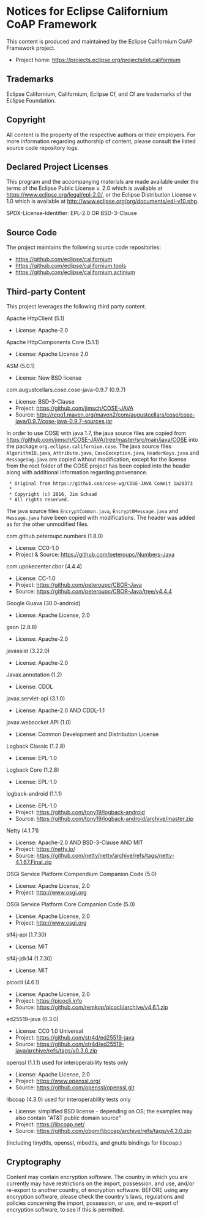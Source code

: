 # Notices for Eclipse Californium  CoAP Framework

This content is produced and maintained by the Eclipse Californium CoAP
Framework project.

* Project home: https://projects.eclipse.org/projects/iot.californium

## Trademarks

Eclipse Californium, Californium, Eclipse Cf, and Cf are trademarks of the
Eclipse Foundation.

## Copyright

All content is the property of the respective authors or their employers. For
more information regarding authorship of content, please consult the listed
source code repository logs.

## Declared Project Licenses

This program and the accompanying materials are made available under the terms
of the Eclipse Public License v. 2.0 which is available at
https://www.eclipse.org/legal/epl-2.0/, or the Eclipse Distribution License
v. 1.0 which is available at http://www.eclipse.org/org/documents/edl-v10.php.

SPDX-License-Identifier: EPL-2.0 OR BSD-3-Clause

## Source Code

The project maintains the following source code repositories:

* https://github.com/eclipse/californium
* https://github.com/eclipse/californium.tools
* https://github.com/eclipse/californium.actinium

## Third-party Content

This project leverages the following third party content.

Apache HttpClient (5.1)

* License: Apache-2.0 

Apache HttpComponents Core (5.1.1)

* License: Apache License 2.0

ASM (5.0.1)

* License: New BSD license

com.augustcellars.cose.cose-java-0.9.7 (0.9.7)

* License: BSD-3-Clause
* Project: https://github.com/jimsch/COSE-JAVA
* Source:
   http://repo1.maven.org/maven2/com/augustcellars/cose/cose-java/0.9.7/cose-java-0.9.7-sources.jar

In order to use COSE with java 1.7, the java source files are copied from 
https://github.com/jimsch/COSE-JAVA/tree/master/src/main/java/COSE
into the package `org.eclipse.californium.cose`. 
The java source files `AlgorithmID.java`, `Attribute.java`, `CoseException.java`, `HeaderKeys.java`
and `MessageTag.java` are copied without modification, except for the license from the root folder of the COSE
project has been copied into the header along with additional information regarding provenance.

```
 * Original from https://github.com/cose-wg/COSE-JAVA Commit 1a20373
 *
 * Copyright (c) 2016, Jim Schaad
 * All rights reserved.
```

The java source files `EncryptCommon.java`, `Encrypt0Message.java` and `Message.java` have been copied with
modifications. The header was added as for the other unmodified files.

com.github.peteroupc.numbers (1.8.0)

* License: CC0-1.0
* Project & Source: https://github.com/peteroupc/Numbers-Java

com.upokecenter.cbor (4.4.4)

* License: CC-1.0
* Project: https://github.com/peteroupc/CBOR-Java
* Source: https://github.com/peteroupc/CBOR-Java/tree/v4.4.4

Google Guava (30.0-android)

* License: Apache License, 2.0

gson (2.8.8)

* License: Apache-2.0 

javassist (3.22.0)

* License: Apache-2.0

Javax.annotation (1.2)

* License: CDDL

javax.servlet-api (3.1.0)

* License: Apache-2.0 AND CDDL-1.1

javax.websocket API (1.0)

* License: Common Development and Distribution License

Logback Classic (1.2.8)

* License: EPL-1.0

Logback Core (1.2.8)

* License: EPL-1.0

logback-android (1.1.1)

* License: EPL-1.0
* Project: https://github.com/tony19/logback-android
* Source: https://github.com/tony19/logback-android/archive/master.zip

Netty (4.1.71)

* License: Apache-2.0 AND BSD-3-Clause AND MIT
* Project: https://netty.io/
* Source: https://github.com/netty/netty/archive/refs/tags/netty-4.1.67.Final.zip

OSGi Service Platform Compendium Companion Code (5.0)

* License: Apache License, 2.0
* Project: http://www.osgi.org

OSGi Service Platform Core Companion Code (5.0)

* License: Apache License, 2.0
* Project: http://www.osgi.org

slf4j-api (1.7.30)

* License: MIT

slf4j-jdk14 (1.7.30)

* License: MIT

picocli (4.6.1)

* License: Apache License, 2.0
* Project: https://picocli.info
* Source: https://github.com/remkop/picocli/archive/v4.6.1.zip

ed25519-java (0.3.0)

* License: CC0 1.0 Universal
* Project: https://github.com/str4d/ed25519-java
* Source: https://github.com/str4d/ed25519-java/archive/refs/tags/v0.3.0.zip

openssl (1.1.1) used for interoperability tests only

* License: Apache License, 2.0
* Project: https://www.openssl.org/
* Source:  https://github.com/openssl/openssl.git

libcoap (4.3.0) used for interoperability tests only

* License:  simplified BSD license - 
            depending on OS; the examples may also contain "AT&T public domain source"
* Project: https://libcoap.net/
* Source:  https://github.com/obgm/libcoap/archive/refs/tags/v4.3.0.zip

(including tinydtls, openssl, mbedtls, and gnutls bindings for libcoap.)

## Cryptography

Content may contain encryption software. The country in which you are currently
may have restrictions on the import, possession, and use, and/or re-export to
another country, of encryption software. BEFORE using any encryption software,
please check the country's laws, regulations and policies concerning the import,
possession, or use, and re-export of encryption software, to see if this is
permitted.
